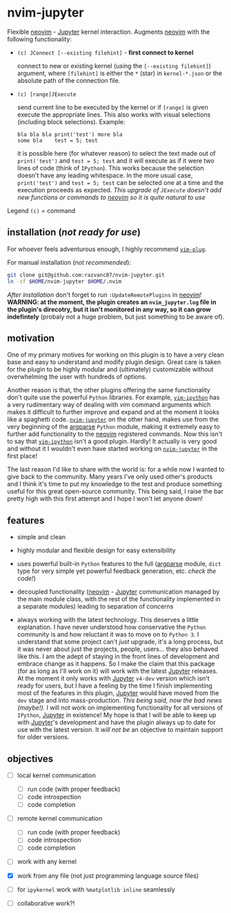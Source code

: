 # nvim-jupyter

Flexible [neovim] - [Jupyter] kernel interaction. Augments [neovim] with the following
functionality:

- `(c) JConnect [--existing filehint]` - **first connect to kernel**

  connect to new or existing kernel (using the `[--existing filehint]`)
  argument, where `[filehint]` is either the `*` (star) in `kernel-*.json`
  or the absolute path of the connection file.

- `(c) [range]JExecute`

  send current line to be executed by the kernel or if `[range]` is given
  execute the appropriate lines. This also works with visual selections
  (including block selections). Example:
  ```
  bla bla bla print('test') more bla
  some bla    test = 5; test
  ```
  it is possible here (for whatever reason) to select the text made out of
  `print('test')` and `test = 5; test` and it will execute as if it were
  two lines of code (think of `IPython`). This works because the selection
  doesn't have any leading whitespace. In the more usual case, `print('test')`
  and `test = 5; test` can be selected one at a time and the execution proceeds
  as expected. _This upgrade of `JExecute` doesn't add new functions or
  commands to [neovim] so it is quite natural to use_

Legend `(c)` = command


## installation (_not ready for use_)

For whoever feels adventurous enough, I highly recommend [`vim-plug`].

For manual installation (_not recommended_):

```bash
git clone git@github.com:razvanc87/nvim-jupyter.git
ln -sf $HOME/nvim-jupyter $HOME/.nvim
```

_After installation_ don't forget to run `:UpdateRemotePlugins` in [neovim]! **WARNING: at the moment, the plugin creates an `nvim_jupyter.log` file in the plugin's direcotry, but it isn't monitored in any way, so it can grow indefintely** (probaly not a huge problem, but just something to be aware of).


## motivation

One of my primary motives for working on this plugin is to have a very clean
base and easy to understand and modify plugin design. Great care is taken for
the plugin to be highly modular and (ultimately) customizable without
overwhelming the user with hundreds of options.

Another reason is that, the other plugins offering the same functionality don't
quite use the powerful `Python` libraries. For example, [`vim-ipython`] has
a very rudimentary way of dealing with _vim_ command arguments which makes it
difficult to further improve and expand and at the moment it looks like
a spaghetti code. [`nvim-jupyter`] on the other hand, makes use from the very
beginning of the [argparse] `Python` module, making it extremely easy to
further add functionality to the [neovim] registered commands. Now this isn't
to say that [`vim-ipython`] isn't a good plugin. Hardly! It actually is very
good and without it I wouldn't even have started working on [`nvim-jupyter`] in
the first place!

The last reason I'd like to share with the world is: for a while now I wanted
to give back to the community. Many years I've only used other's products and
I think it's time to put my knowledge to the test and produce something useful
for this great open-source community. This being said, I raise the bar pretty
high with this first attempt and I hope I won't let anyone down!


## features

- simple and clean

- highly modular and flexible design for easy extensibility

- uses powerful built-in `Python` features to the full ([argparse] module,
  `dict` type for very simple yet powerful feedback generation, etc. _check the
  code!_)

- decoupled functionality ([neovim] - [Jupyter] communication managed by the
  main module class, with the rest of the functionality implemented in
  a separate modules) leading to separation of concerns

- always working with the latest technology. This deserves a little
  explanation. I have never understood how conservative the `Python` community
  is and how reluctant it was to move on to `Python 3`. I understand that some
  project can't _just_ upgrade, it's a long process, but it was never about
  just the projects, people, users... they also behaved like this. I am the
  adept of staying in the front lines of development and embrace change as it
  happens. So I make the claim that this package (for as long as I'll work on
  it) will work with the latest [Jupyter] releases. At the moment it only works
  with [Jupyter] `v4-dev` version which isn't ready for users, but I have
  a feeling by the time I finish implementing most of the features in this
  plugin, [Jupyter] would have moved from the `dev` stage and into
  mass-production. _This being said, now the bad news (maybe!)._ I will not
  work on implementing functionality for all versions of `IPython`, [Jupyter]
  in existence! My hope is that I will be able to keep up with [Jupyter]'s
  development and have the plugin always up to date for use with the latest
  version. It _will not be_ an objective to maintain support for older
  versions.


## objectives

- [ ] local kernel communication
  - [ ] run code (with proper feedback)
  - [ ] code introspection
  - [ ] code completion
- [ ] remote kernel communication
  - [ ] run code (with proper feedback)
  - [ ] code introspection
  - [ ] code completion
- [ ] work with any kernel
- [x] work from any file (not just programming language source files)
- [ ] for `ipykernel` work with `%matplotlib inline` seamlessly
- [ ] collaborative work?!


[neovim]: https://github.com/neovim/neovim
[Jupyter]: https://github.com/jupyter/jupyter
[`vim-ipython`]: https://github.com/ivanov/vim-ipython
[`nvim-jupyter`]: https://github.com/razvanc87/nvim-jupyter
[argparse]: https://docs.python.org/3/library/argparse.html
[`vim-plug`]: https://github.com/junegunn/vim-plug
